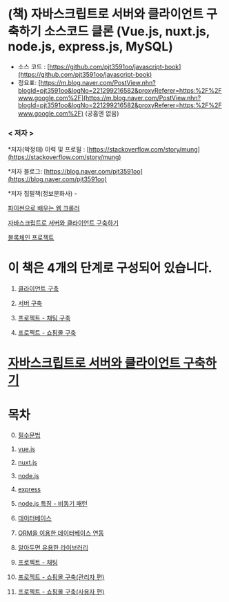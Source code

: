 # (책) 자바스크립트로 서버와 클라이언트 구축하기 소스코드 클론 (Vue.js, nuxt.js, node.js, express.js, MySQL)

- 소스 코드 :  [https://github.com/pjt3591oo/javascript-book](https://github.com/pjt3591oo/javascript-book)
- 정요표: [https://m.blog.naver.com/PostView.nhn?blogId=pjt3591oo&logNo=221299216582&proxyReferer=https:%2F%2Fwww.google.com%2F](https://m.blog.naver.com/PostView.nhn?blogId=pjt3591oo&logNo=221299216582&proxyReferer=https:%2F%2Fwww.google.com%2F) (공홈엔 없음)

### < 저자 >

*저자(박정태) 이력 및 프로필 : [https://stackoverflow.com/story/mung](https://stackoverflow.com/story/mung)

*저자 블로그: [https://blog.naver.com/pjt3591oo](https://blog.naver.com/pjt3591oo)

*저자 집필책(정보문화사) - 

[파이썬으로 배우는 웹 크롤러](http://www.yes24.com/24/Goods/57917885?Acode=101)

[자바스크립트로 서버와 클라이언트 구축하기](http://www.yes24.com/24/goods/61187306?scode=029)

[블록체인 프로젝트](http://www.yes24.com/Product/Goods/74814294?Acode=101)

#
# 이 책은 4개의 단계로 구성되어 있습니다.

1. [클라이언트 구축](https://github.com/pjt3591oo/javascript-book/tree/master/codes/ch)

2. [서버 구축](https://github.com/pjt3591oo/javascript-book/tree/master/codes/ch)

3. [프로젝트 - 채팅 구축](https://github.com/pjt3591oo/javascript-book/tree/master/codes/project)

4. [프로젝트 - 쇼핑몰 구축](https://github.com/pjt3591oo/javascript-book/tree/master/codes/project)

#

# [자바스크립트로 서버와 클라이언트 구축하기](http://m.infopub.co.kr/bookview.php?bookid=x9788956747842)


# 목차 

0. [필수문법]()

1. [vue.js](https://github.com/pjt3591oo/javascript-book/tree/master/codes/ch/ch%201)

2. [nuxt.js](https://github.com/pjt3591oo/javascript-book/tree/master/codes/ch/ch%202)

3. [node.js](https://github.com/pjt3591oo/javascript-book/tree/master/codes/ch/ch%203)

4. [express](https://github.com/pjt3591oo/javascript-book/tree/master/codes/ch/ch%204)

5. [node.js 특징 - 비동기 패턴](https://github.com/pjt3591oo/javascript-book/tree/master/codes/ch/ch%205)

6. [데이터베이스](https://github.com/pjt3591oo/javascript-book/tree/master/codes/ch/ch%263)

7. [ORM을 이용한 데이터베이스 연동](https://github.com/pjt3591oo/javascript-book/tree/master/codes/ch/ch%207)

8. [알아두면 유용한 라이브러리](https://github.com/pjt3591oo/javascript-book/tree/master/codes/ch/ch%208)

9. [프로젝트 - 채팅](https://github.com/pjt3591oo/javascript-book/tree/master/codes/project/chat)

10. [프로젝트 - 쇼핑몰 구축(관리자 편)](https://github.com/pjt3591oo/javascript-book/tree/master/codes/project/shop)

11. [프로젝트 - 쇼핑몰 구축(사용자 편)](https://github.com/pjt3591oo/javascript-book/tree/master/codes/project/shop)
